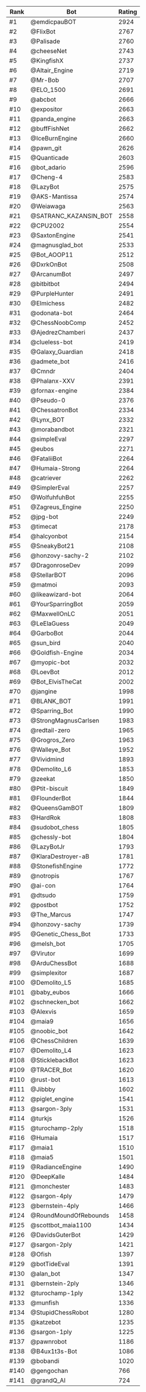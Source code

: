 Rank|Bot|Rating
---|---|---
#1|@emdicpauBOT|2924
#2|@FlixBot|2767
#3|@Palisade|2760
#4|@cheeseNet|2743
#5|@KingfishX|2737
#6|@Altair_Engine|2719
#7|@Mr-Bob|2707
#8|@ELO_1500|2691
#9|@abcbot|2666
#10|@expositor|2663
#11|@panda_engine|2663
#12|@buffFishNet|2662
#13|@IceBurnEngine|2660
#14|@pawn_git|2626
#15|@Quanticade|2603
#16|@bot_adario|2596
#17|@Cheng-4|2583
#18|@LazyBot|2575
#19|@AKS-Mantissa|2574
#20|@Weiawaga|2563
#21|@SATRANC_KAZANSIN_BOT|2558
#22|@CPU2002|2554
#23|@SaxtonEngine|2541
#24|@magnusglad_bot|2533
#25|@Bot_AOOP11|2512
#26|@DxrkOnBot|2508
#27|@ArcanumBot|2497
#28|@bitbitbot|2494
#29|@PurpleHunter|2491
#30|@Elmichess|2482
#31|@odonata-bot|2464
#32|@ChessNoobComp|2452
#33|@AjedrezChamberi|2437
#34|@clueless-bot|2419
#35|@Galaxy_Guardian|2418
#36|@admete_bot|2416
#37|@Cmndr|2404
#38|@Phalanx-XXV|2391
#39|@fornax-engine|2384
#40|@Pseudo-0|2376
#41|@ChessatronBot|2334
#42|@Lynx_BOT|2332
#43|@morabandbot|2321
#44|@simpleEval|2297
#45|@eubos|2271
#46|@FataliiBot|2264
#47|@Humaia-Strong|2264
#48|@catriever|2262
#49|@SimplerEval|2257
#50|@WolfuhfuhBot|2255
#51|@Zagreus_Engine|2250
#52|@jpg-bot|2249
#53|@timecat|2178
#54|@halcyonbot|2154
#55|@SneakyBot21|2108
#56|@honzovy-sachy-2|2102
#57|@DragonroseDev|2099
#58|@StellarBOT|2096
#59|@matmoi|2093
#60|@likeawizard-bot|2064
#61|@YourSparringBot|2059
#62|@MaxwellOnLC|2051
#63|@LeElaGuess|2049
#64|@GarboBot|2044
#65|@sun_bird|2040
#66|@Goldfish-Engine|2034
#67|@myopic-bot|2032
#68|@LoevBot|2012
#69|@Bot_ElvisTheCat|2002
#70|@jangine|1998
#71|@BLANK_BOT|1991
#72|@Sparring_Bot|1990
#73|@StrongMagnusCarlsen|1983
#74|@redtail-zero|1965
#75|@Grogros_Zero|1963
#76|@Walleye_Bot|1952
#77|@Vividmind|1893
#78|@Demolito_L6|1853
#79|@zeekat|1850
#80|@Ptit-biscuit|1849
#81|@FlounderBot|1844
#82|@QueensGamBOT|1809
#83|@HardRok|1808
#84|@sudobot_chess|1805
#85|@chessly-bot|1804
#86|@LazyBotJr|1793
#87|@KlaraDestroyer-aB|1781
#88|@StonefishEngine|1772
#89|@notropis|1767
#90|@ai-con|1764
#91|@dtsudo|1759
#92|@postbot|1752
#93|@The_Marcus|1747
#94|@honzovy-sachy|1739
#95|@Genetic_Chess_Bot|1733
#96|@melsh_bot|1705
#97|@Virutor|1699
#98|@ArduChessBot|1688
#99|@simplexitor|1687
#100|@Demolito_L5|1685
#101|@baby_eubos|1666
#102|@schnecken_bot|1662
#103|@Alexvis|1659
#104|@maia9|1656
#105|@noobic_bot|1642
#106|@ChessChildren|1639
#107|@Demolito_L4|1623
#108|@SticklebackBot|1623
#109|@TRACER_Bot|1620
#110|@rust-bot|1613
#111|@Jibbby|1602
#112|@piglet_engine|1541
#113|@sargon-3ply|1531
#114|@turkjs|1526
#115|@turochamp-2ply|1518
#116|@Humaia|1517
#117|@maia1|1510
#118|@maia5|1501
#119|@RadianceEngine|1490
#120|@DeepKalle|1484
#121|@monchester|1483
#122|@sargon-4ply|1479
#123|@bernstein-4ply|1466
#124|@RoundMoundOfRebounds|1458
#125|@scottbot_maia1100|1434
#126|@DavidsGuterBot|1429
#127|@sargon-2ply|1421
#128|@Ofish|1397
#129|@botTideEval|1391
#130|@alan_bot|1347
#131|@bernstein-2ply|1346
#132|@turochamp-1ply|1342
#133|@munfish|1336
#134|@StupidChessRobot|1280
#135|@katzebot|1235
#136|@sargon-1ply|1225
#137|@pawnrobot|1186
#138|@B4ux1t3s-Bot|1086
#139|@bobandi|1020
#140|@gengochan|766
#141|@grandQ_AI|724
